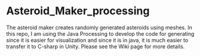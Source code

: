 # Asteroid_Maker_processing

The asteroid maker creates randomly generated asteroids using meshes. In this repo, I am using the Java Processing to develop the code for generating since it is easier for visualization and since it is in java, it is much easier to transfer it to C-sharp in Unity. Please see the Wiki page for more details. 